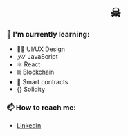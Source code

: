 <h1 align="center">☠︎</h1>
  
### 🌱 I'm currently learning:

- 👨‍🎨 UI/UX Design
- 𝒥𝒮 JavaScript
- ⚛ React
- ⛓ Blockchain
- 🤝 Smart contracts
- {} Solidity

### 📫 How to reach me:

- [LinkedIn](https://www.linkedin.com/in/marcusluiss/)

